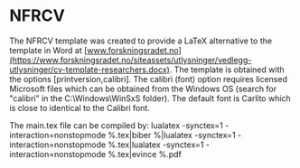 # NFRCV
The NFRCV template was created to provide a LaTeX alternative to the template in Word at [www.forskningsradet.no](https://www.forskningsradet.no/siteassets/utlysninger/vedlegg-utlysninger/cv-template-researchers.docx). The template is obtained with the options [printversion,calibri]. The calibri (font) option requires licensed Microsoft files which can be obtained from the Windows OS (search for "calibri" in the C:\Windows\WinSxS folder). The default font is Carlito which is close to identical to the Calibri font.

The main.tex file can be compiled by:
lualatex -synctex=1 -interaction=nonstopmode %.tex|biber %|lualatex -synctex=1 -interaction=nonstopmode %.tex|lualatex -synctex=1 -interaction=nonstopmode %.tex|evince %.pdf
